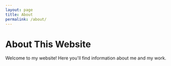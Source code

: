 ```yaml
---
layout: page
title: About
permalink: /about/
---
```


# About This Website

Welcome to my website! Here you'll find information about me and my work.

